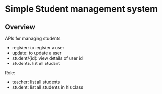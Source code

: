 # Simple Student management system

## Overview

APIs for managing students
- register: to register a user
- update: to update a user
- student/{id}: view details of user id
- students: list all student

Role:
- teacher: list all students
- student: list all students in his class 